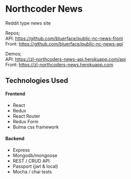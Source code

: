 # Northcoder News

Reddit type news site

Repos;  
API: https://github.com/bluerface/public-nc-news-front  
Front: https://github.com/bluerface/public-nc-news-api

Demos;  
API: https://zl-northcoders-news-api.herokuapp.com/api  
Front: https://zl-northcoders-news.herokuapp.com

## Technologies Used

#### Frontend
* React
* Redux
* React Router
* Redux Form
* Bulma css framework

#### Backend
* Express
* Mongodb/mongoose
* REST / CRUD API
* Passport (jwt & local)
* Mocha / chai tests
